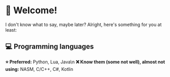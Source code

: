 # 🌟 Welcome!

I don't know what to say, maybe later?
Alright, here's something for you at least:

## 💻 Programming languages
**⭐ Preferred:** Python, Lua, Java\n
**❌ Know them (some not well), almost not using:** NASM, C/C++, C#, Kotlin
